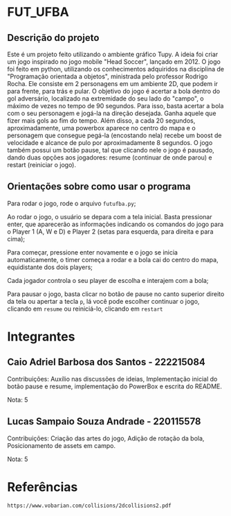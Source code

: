 # FUT_UFBA

## Descrição do projeto
Este é um projeto feito utilizando o ambiente gráfico Tupy. A ideia foi criar um jogo inspirado no jogo mobile "Head Soccer", lançado em 2012. O jogo foi feito em python, utilizando os conhecimentos adquiridos na disciplina de "Programação orientada a objetos", ministrada pelo professor Rodrigo Rocha. Ele consiste em 2 personagens em um ambiente 2D, que podem ir para frente, para trás e pular. O objetivo do jogo é acertar a bola dentro do gol adversário, localizado na extremidade do seu lado do "campo", o máximo de vezes no tempo de 90 segundos. Para isso, basta acertar a bola com o seu personagem e jogá-la na direção desejada. Ganha aquele que fizer mais gols ao fim do tempo. Além disso, a cada 20 segundos, aproximadamente, uma powerbox aparece no centro do mapa e o personagem que consegue pegá-la (encostando nela) recebe um boost de velocidade e alcance de pulo por aproximadamente 8 segundos. O jogo também possui um botão pause, tal que clicando nele o jogo é pausado, dando duas opções aos jogadores: resume (continuar de onde parou) e restart (reiniciar o jogo).

## Orientações sobre como usar o programa
Para rodar o jogo, rode o arquivo `futufba.py`;

Ao rodar o jogo, o usuário se depara com a tela inicial. Basta pressionar enter, que aparecerão as informações indicando os comandos do jogo para o Player 1 (A, W e D) e Player 2 (setas para esquerda, para direita e para cima);

Para começar, pressione enter novamente e o jogo se inicia automaticamente, o timer começa a rodar e a bola cai do centro do mapa, equidistante dos dois players;

Cada jogador controla o seu player de escolha e interajem com a bola;

Para pausar o jogo, basta clicar no botão de pause no canto superior direito da tela ou apertar a tecla `p`, lá você pode escolher continuar o jogo, clicando em `resume` ou reiniciá-lo, clicando em `restart`

# Integrantes
## Caio Adriel Barbosa dos Santos - 222215084
Contribuições: Auxílio nas discussões de ideias, Implementação inicial do botão pause e resume, implementação do PowerBox e escrita do README.

Nota: 5

## Lucas Sampaio Souza Andrade - 220115578
Contribuições: Criação das artes do jogo, Adição de rotação da bola, Posicionamento de assets em campo.

Nota: 5

# Referências
```sh
https://www.vobarian.com/collisions/2dcollisions2.pdf
```

